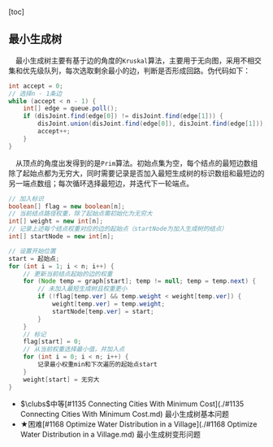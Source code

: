 [toc]

## 最小生成树

&emsp;最小生成树主要有基于边的角度的`Kruskal`算法，主要用于无向图，采用不相交集和优先级队列，每次选取剩余最小的边，判断是否形成回路。伪代码如下：

```java
int accept = 0;
// 选择n - 1条边
while (accept < n - 1) {
    int[] edge = queue.poll();
    if (disJoint.find(edge[0]) != disJoint.find(edge[1])) {
        disJoint.union(disJoint.find(edge[0]), disJoint.find(edge[1]));
        accept++;
    }
}
```

&emsp;从顶点的角度出发得到的是`Prim`算法。初始点集为空，每个结点的最短边数组除了起始点都为无穷大，同时需要记录是否加入最短生成树的标识数组和最短边的另一端点数组；每次循环选择最短边，并迭代下一轮端点。

```java
// 加入标识
boolean[] flag = new boolean[n];
// 当前结点路径权重，除了起始点需初始化为无穷大
int[] weight = new int[n];
// 记录上述每个结点权重对应的边的起始点（startNode为加入生成树的结点）
int[] startNode = new int[n];

// 设置开始位置
start = 起始点;
for (int i = 1; i < n; i++) {
    // 更新当前结点起始的边的权重
    for (Node temp = graph[start]; temp != null; temp = temp.next) {
        // 未加入最短生成树且权重更小
        if (!flag[temp.ver] && temp.weight < weight[temp.ver]) {
            weight[temp.ver] = temp.weight;
            startNode[temp.ver] = start;
        }
    }
    // 标记
    flag[start] = 0;
    // 从当前权重选择最小值，并加入点
    for (int i = 0; i < n; i++) {
        记录最小权重min和下次遍历的起始点start
    }
    weight[start] = 无穷大
}
```

* $\clubs$中等[#1135 Connecting Cities With Minimum Cost](./#1135 Connecting Cities With Minimum Cost.md)    最小生成树基本问题
* $\bigstar$困难[#1168 Optimize Water Distribution in a Village](./#1168 Optimize Water Distribution in a Village.md)    最小生成树变形问题